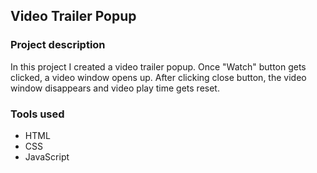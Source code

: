 ## Video Trailer Popup

### Project description

In this project I created a video trailer popup. Once "Watch" button gets clicked, a video window opens up. After clicking close button, the video window disappears and video play time gets reset.



### Tools used

- HTML
- CSS
- JavaScript
